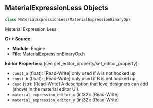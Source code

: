 ## MaterialExpressionLess Objects

```python
class MaterialExpressionLess(MaterialExpressionBinaryOp)
```

Material Expression Less

**C++ Source:**

- **Module**: Engine
- **File**: MaterialExpressionBinaryOp.h

**Editor Properties:** (see get_editor_property/set_editor_property)

- ``const_a`` (float):  [Read-Write] only used if A is not hooked up
- ``const_b`` (float):  [Read-Write] only used if B is not hooked up
- ``desc`` (str):  [Read-Write] A description that level designers can add (shows in the material editor UI).
- ``material_expression_editor_x`` (int32):  [Read-Write]
- ``material_expression_editor_y`` (int32):  [Read-Write]

<a id="unreal.MaterialExpressionBindlessSwitch"></a>